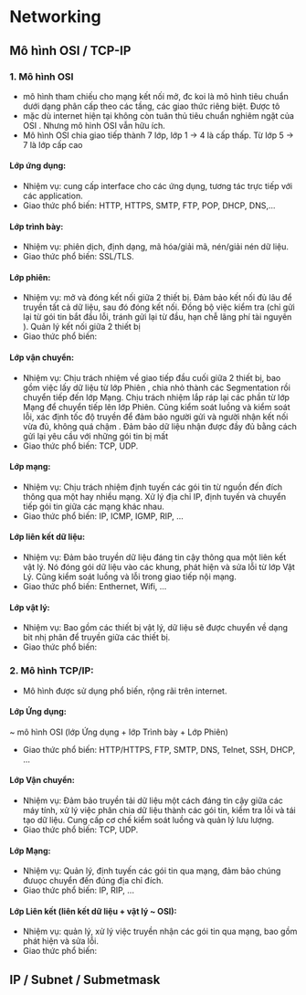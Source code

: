 # Networking

## Mô hình OSI / TCP-IP

### 1. Mô hình OSI
- mô hình tham chiếu cho mạng kết nối mở, đc koi là mô hình tiêu chuẩn dưới dạng phân cấp theo các tầng, các giao thức riêng biệt. Được tô 
- mặc dù internet hiện tại không còn tuân thủ tiêu chuẩn nghiêm ngặt của OSI . Nhưng mô hình OSI vẫn hữu ích.
- Mô hình OSI chia giao tiếp thành 7 lớp, lớp 1 -> 4 là cấp thấp. Từ lớp 5 -> 7 là lớp cấp cao

#### Lớp ứng dụng:
- Nhiệm vụ: cung cấp interface cho các ứng dụng, tương tác trực tiếp với các application.
- Giao thức phổ biến: HTTP, HTTPS, SMTP, FTP, POP, DHCP, DNS,...


#### Lớp trình bày:
- Nhiệm vụ: phiên dịch, định dạng, mã hóa/giải mã, nén/giải nén dữ liệu.
- Giao thức phổ biến: SSL/TLS. 

#### Lớp phiên:
- Nhiệm vụ: mở và đóng kết nối giữa 2 thiết bị. Đảm bảo kết nối đủ lâu để truyền tất cả dữ liệu, sau đó đóng kết nối. Đồng bộ việc kiểm tra (chỉ gửi lại từ gói tin bắt đầu lỗi, tránh gửi lại từ đầu, hạn chễ lãng phí tài nguyên ). Quản lý kết nối giữa 2 thiết bị
- Giao thức phổ biến: 

#### Lớp vận chuyển:
- Nhiệm vụ: Chịu trách nhiệm về giao tiếp đầu cuối giữa 2 thiết bị, bao gồm việc lấy dữ liệu từ lớp Phiên , chia nhỏ thành các Segmentation rồi chuyển tiếp đến lớp Mạng. Chịu trách nhiệm lắp ráp lại các phần từ lớp Mạng để chuyển tiếp lên lớp Phiên. Cũng kiểm soát luồng và kiểm soát lỗi, xác định tốc độ truyền để đảm bảo người gửi và người nhận kết nối vừa đủ, không quá chậm . Đảm bảo dữ liệu nhận được đầy đủ bằng cách gửi lại yêu cầu với những gói tin bị mất
- Giao thức phổ biến: TCP, UDP.

#### Lớp mạng:
- Nhiệm vụ: Chịu trách nhiệm định tuyến các gói tin từ nguồn đến đích thông qua một hay nhiều mạng. Xử lý địa chỉ IP, định tuyến và chuyển tiếp gói tin giữa các mạng khác nhau.
- Giao thức phổ biến: IP, ICMP, IGMP, RIP, ...

#### Lớp liên kết dữ liệu:
- Nhiệm vụ: Đảm bảo truyền dữ liệu đáng tin cậy thông qua một liên kết vật lý. Nó đóng gói dữ liệu vào các khung, phát hiện và sửa lỗi từ lớp Vật Lý. Cũng kiểm soát luồng và lỗi trong giao tiếp nội mạng.
- Giao thức phổ biến: Enthernet, Wifi, ...

#### Lớp vật lý:
- Nhiệm vụ: Bao gồm các thiết bị vật lý, dữ liệu sẽ được chuyển về dạng bit nhị phân để truyền giữa các thiết bị.
- Giao thức phổ biến:


### 2. Mô hình TCP/IP:
- Mô hình được sử dụng phổ biến, rộng rãi trên internet. 

#### Lớp Ứng dụng:
~ mô hình OSI (lớp Ứng dụng + lớp Trình bày + Lớp Phiên)
- Giao thức phổ biến: HTTP/HTTPS, FTP, SMTP, DNS, Telnet, SSH, DHCP, ...

#### Lớp Vận chuyển:
- Nhiệm vụ: Đảm bảo truyền tải dữ liệu một cách đáng tin cậy giữa các máy tính, xử lý việc phân chia dữ liệu thành các gói tin, kiểm tra lỗi và tái tạo dữ liệu. Cung cấp cơ chế kiểm soát luồng và quản lý lưu lượng.
- Giao thức phổ biến: TCP, UDP.

#### Lớp Mạng:
- Nhiệm vụ: Quản lý, định tuyến các gói tin qua mạng, đảm bảo chúng đưuọc chuyển đến đúng địa chỉ đích.
- Giao thức phổ biến: IP, RIP, ...

#### Lớp Liên kết (liên kết dữ liệu + vật lý ~ OSI):
- Nhiệm vụ: quản lý, xử lý việc truyền nhận các gói tin qua mạng, bao gồm phát hiện và sửa lỗi.
- Giao thức phổ biến:

## IP / Subnet / Submetmask



